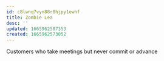 ```yaml
---
id: c8lwnq7vyn88r8hjpy1ewhf
title: Zombie Lea
desc: ''
updated: 1665962587353
created: 1665962573052
---
```


Customers who take meetings but never commit or advance